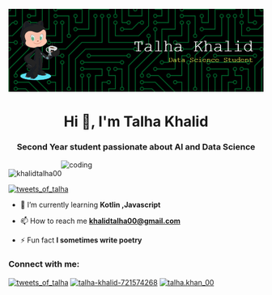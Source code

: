 
![Header](./github-header-image.png)

<h1 align="center">Hi 👋, I'm Talha Khalid</h1>
<h3 align="center">Second Year student passionate about AI and Data Science</h3>
<img align ="right" alt ="coding" width="400" src="https://cdn.dribbble.com/users/1162077/screenshots/3848914/programmer.gif">

<p align="left"> <img src="https://komarev.com/ghpvc/?username=khalidtalha00&label=Profile%20views&color=0e75b6&style=flat" alt="khalidtalha00" /> </p>

<p align="left"> <a href="https://twitter.com/tweets_of_talha" target="blank"><img src="https://img.shields.io/twitter/follow/tweets_of_talha?logo=twitter&style=for-the-badge" alt="tweets_of_talha" /></a> </p>

- 🌱 I’m currently learning **Kotlin ,Javascript**

- 📫 How to reach me **khalidtalha00@gmail.com**

- ⚡ Fun fact **I sometimes write poetry**

<h3 align="left">Connect with me:</h3>
<p align="left">
<a href="https://twitter.com/tweets_of_talha" target="blank"><img align="center" src="https://raw.githubusercontent.com/rahuldkjain/github-profile-readme-generator/master/src/images/icons/Social/twitter.svg" alt="tweets_of_talha" height="30" width="40" /></a>
<a href="https://linkedin.com/in/talha-khalid-721574268" target="blank"><img align="center" src="https://raw.githubusercontent.com/rahuldkjain/github-profile-readme-generator/master/src/images/icons/Social/linked-in-alt.svg" alt="talha-khalid-721574268" height="30" width="40" /></a>
<a href="https://instagram.com/talha.khan_00" target="blank"><img align="center" src="https://raw.githubusercontent.com/rahuldkjain/github-profile-readme-generator/master/src/images/icons/Social/instagram.svg" alt="talha.khan_00" height="30" width="40" /></a>
<!-- <a href="https://www.hackerrank.com/khalidtalha00" target="blank"><img align="center" src="https://raw.githubusercontent.com/rahuldkjain/github-profile-readme-generator/master/src/images/icons/Social/hackerrank.svg" alt="khalidtalha00" height="30" width="40" /></a> 
</p>

<h3 align="left">Languages and Tools:</h3>
<p align="left">
      <a
        href="https://www.cprogramming.com/"
        target="_blank"
        rel="noreferrer"
        style="text-decoration: none"
      >
        <img
          src="https://raw.githubusercontent.com/devicons/devicon/master/icons/c/c-original.svg"
          alt="c"
          width="40"
          height="40"
          style="text-decoration: none"
        />
      </a>
      <a
        href="https://devdocs.io/cpp/"
        target="_blank"
        rel="noreferrer"
        style="text-decoration: none"
      >
        <img
          src="https://assets.codeguru.com/uploads/2003/02/C-tutorials.jpg"
          alt="c++"
          width="40"
          height="40"
        />
      </a>
      <a
        href="https://www.python.org"
        target="_blank"
        rel="noreferrer"
        style="text-decoration: none"
      >
        <img
          src="https://raw.githubusercontent.com/devicons/devicon/master/icons/python/python-original.svg"
          alt="python"
          width="40"
          height="40"
        />
      </a>
      <a
        href="https://www.java.com/en/"
        target="_blank"
        rel="noreferrer"
        style="text-decoration: none"
      >
        <img
          src="https://cdn.worldvectorlogo.com/logos/java.svg"
          alt="java"
          width="43"
          height="43"
        />
      </a>
      <a
        href="https://developer.mozilla.org/en-US/docs/Web/JavaScript"
        target="_blank"
        rel="noreferrer"
        style="text-decoration: none"
      >
        <img
          src="https://raw.githubusercontent.com/devicons/devicon/master/icons/javascript/javascript-original.svg"
          alt="javascript"
          width="40"
          height="40"
        />
      </a>
      <a
        href="https://www.w3.org/html/"
        target="_blank"
        rel="noreferrer"
        style="text-decoration: none"
      >
        <img
          src="https://raw.githubusercontent.com/devicons/devicon/master/icons/html5/html5-original-wordmark.svg"
          alt="html5"
          width="40"
          height="40"
        />
      </a>
      <a
        href="https://www.w3schools.com/css/"
        target="_blank"
        rel="noreferrer"
        style="text-decoration: none"
      >
        <img
          src="https://raw.githubusercontent.com/devicons/devicon/master/icons/css3/css3-original-wordmark.svg"
          alt="css3"
          width="40"
          height="40"
        />
      </a>
      <a
        href="https://getbootstrap.com/docs/5.3/getting-started/introduction/"
        target="_blank"
        rel="noreferrer"
        style="text-decoration: none"
        ><img
          src="https://upload.wikimedia.org/wikipedia/commons/thumb/b/b2/Bootstrap_logo.svg/2560px-Bootstrap_logo.svg.png"
          alt="bootstrap"
          width="40"
          height="40"
        />
      </a>
      <a
        href="https://www.mysql.com/  "
        target="_blank"
        rel="noreferrer"
        style="text-decoration: none"
        ><img
          src="https://encrypted-tbn0.gstatic.com/images?q=tbn:ANd9GcRx25AX0zo1Hxz_tPZ2Oi3GpX9-TfcClBSHLg&s"
          alt="mysql"
          width="43"
          height="43"
        />
      </a>
     <a
        href="https://www.djangoproject.com/"
        target="_blank"
        rel="noreferrer"
        style="text-decoration: none"
      >
        <img
          src="https://cdn.worldvectorlogo.com/logos/django.svg"
          alt="django"
          width="40"
          height="40"
        />
      </a>
      <a
        href="https://git-scm.com/"
        target="_blank"
        rel="noreferrer"
        style="text-decoration: none"
      >
        <img
          src="https://www.vectorlogo.zone/logos/git-scm/git-scm-icon.svg"
          alt="git"
          width="40"
          height="40"
        />
      </a>
  <a
        href="https://jupyter.org/"
        target="_blank"
        rel="noreferrer"
        style="text-decoration: none"
        ><img
          src="https://raw.githubusercontent.com/github/explore/a4691f04ff219c1c2aa02fc61fda41aa43f1459a/topics/jupyter-notebook/jupyter-notebook.png"
          alt="java"
          width="45"
          height="45x`x"
        />
      </a>
      <a
        href="https://code.visualstudio.com/"
        target="_blank"
        rel="noreferrer"
        style="text-decoration: none"
        ><img
          src="https://upload.wikimedia.org/wikipedia/commons/thumb/9/9a/Visual_Studio_Code_1.35_icon.svg/2048px-Visual_Studio_Code_1.35_icon.svg.png"
          alt="java"
          width="40"
          height="40"
        />
      </a>
   <a
        href="https://www.jetbrains.com/pycharm/"
        target="_blank"
        rel="noreferrer"
        style="text-decoration: none"
        ><img
          src="https://upload.wikimedia.org/wikipedia/commons/thumb/1/1d/PyCharm_Icon.svg/1024px-PyCharm_Icon.svg.png"
          alt="pycharm"
          width="40"
          height="40"
        />
      </a>
  <a
        href="https://www.jetbrains.com/idea/"
        target="_blank"
        rel="noreferrer"
        style="text-decoration: none"
        ><img
          src="https://upload.wikimedia.org/wikipedia/commons/thumb/9/9c/IntelliJ_IDEA_Icon.svg/800px-IntelliJ_IDEA_Icon.svg.png"
          alt="pycharm"
          width="40"
          height="40"
        />
      </a>
    </p>


<p><img align="left" src="https://github-readme-stats.vercel.app/api/top-langs?username=khalidtalha00&show_icons=true&locale=en&layout=compact" alt="khalidtalha00" /></p>

<p>&nbsp;<img align="center" src="https://github-readme-stats.vercel.app/api?username=khalidtalha00&show_icons=true&locale=en" alt="khalidtalha00" /></p>

<p><img align="center" src="https://github-readme-streak-stats.herokuapp.com/?user=khalidtalha00&" alt="khalidtalha00" /></p>
 

